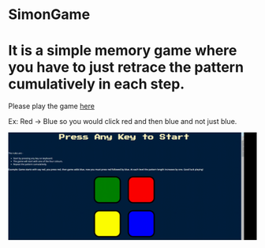 # SimonGame
# It is a simple memory game where you have to just retrace the pattern cumulatively in each step.

Please play the game [here](https://saketbyte.github.io/SimonGame/)

Ex: Red -> Blue so you would click red and then blue and not just blue.

![Game sample](https://github.com/saketbyte/SimonGame/blob/main/sample.gif)

